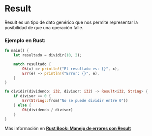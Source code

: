 # Result
Result es un tipo de dato genérico que nos permite representar la posibilidad de que una operación 
falle.
### Ejemplo en Rust:
```rust
fn main() {
    let resultado = dividir(10, 2);

    match resultado {
        Ok(x) => println!("El resultado es: {}", x),
        Err(e) => println!("Error: {}", e),
    }
}

fn dividir(dividendo: i32, divisor: i32) -> Result<i32, String> {
    if divisor == 0 {
        Err(String::from("No se puede dividir entre 0"))
    } else {
        Ok(dividendo / divisor)
    }
}
```

Más información en [**Rust Book: Manejo de errores con Result**](https://phosphorus-m.github.io/rust-book-es/ch09-02-recoverable-errors-with-result.html)